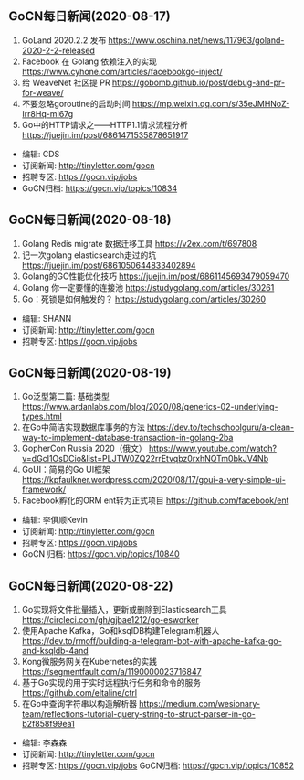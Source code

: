 ## GoCN每日新闻(2020-08-17)

1. GoLand 2020.2.2 发布 https://www.oschina.net/news/117963/goland-2020-2-2-released
2. Facebook 在 Golang 依赖注入的实现 https://www.cyhone.com/articles/facebookgo-inject/
3. 给 WeaveNet 社区提 PR https://gobomb.github.io/post/debug-and-pr-for-weave/
4. 不要忽略goroutine的启动时间 https://mp.weixin.qq.com/s/35eJMHNoZ-Irr8Hq-mI67g
5. Go中的HTTP请求之——HTTP1.1请求流程分析 https://juejin.im/post/6861471535878651917

* 编辑: CDS  
* 订阅新闻: http://tinyletter.com/gocn  
* 招聘专区: https://gocn.vip/jobs  
* GoCN归档: https://gocn.vip/topics/10834

## GoCN每日新闻(2020-08-18)

1. Golang Redis migrate 数据迁移工具 https://v2ex.com/t/697808
2. 记一次golang elasticsearch走过的坑 https://juejin.im/post/6861050644833402894
3. Golang的GC性能优化技巧 https://juejin.im/post/6861145693479059470
4. Golang 你一定要懂的连接池 https://studygolang.com/articles/30261
5. Go：死锁是如何触发的？ https://studygolang.com/articles/30260

- 编辑: SHANN
- 订阅新闻: http://tinyletter.com/gocn
- 招聘专区: https://gocn.vip/jobs

## GoCN每日新闻(2020-08-19)

1. Go泛型第二篇: 基础类型 https://www.ardanlabs.com/blog/2020/08/generics-02-underlying-types.html
2. 在Go中简洁实现数据库事务的方法 https://dev.to/techschoolguru/a-clean-way-to-implement-database-transaction-in-golang-2ba
3. GopherCon Russia 2020（俄文） https://www.youtube.com/watch?v=dGcI1OsDCio&list=PLJTW0ZQ22rrEtvqbz0rxhNQTm0bkJV4Nb
4. GoUI：简易的Go UI框架 https://kpfaulkner.wordpress.com/2020/08/17/goui-a-very-simple-ui-framework/
5. Facebook孵化的ORM ent转为正式项目 https://github.com/facebook/ent

* 编辑: 李俱顺Kevin
* 订阅新闻: http://tinyletter.com/gocn  
* 招聘专区: https://gocn.vip/jobs
* GoCN 归档: https://gocn.vip/topics/10840


## GoCN每日新闻(2020-08-22)

1. Go实现将文件批量插入，更新或删除到Elasticsearch工具 https://circleci.com/gh/gjbae1212/go-esworker
2. 使用Apache Kafka，Go和ksqlDB构建Telegram机器人 https://dev.to/rmoff/building-a-telegram-bot-with-apache-kafka-go-and-ksqldb-4and
3. Kong微服务网关在Kubernetes的实践 https://segmentfault.com/a/1190000023716847
4. 基于Go实现的用于实时远程执行任务和命令的服务 https://github.com/eltaline/ctrl
5. 在Go中查询字符串以构造解析器 https://medium.com/wesionary-team/reflections-tutorial-query-string-to-struct-parser-in-go-b2f858f99ea1

* 编辑: 李森森
* 订阅新闻: http://tinyletter.com/gocn
* 招聘专区: https://gocn.vip/jobs
GoCN归档: https://gocn.vip/topics/10852
